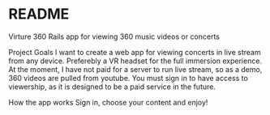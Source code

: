 # README

Virture 360
Rails app for viewing 360 music videos or concerts

Project Goals
I want to create a web app for viewing concerts in live stream from any device. Preferebly a VR headset for the full immersion experience. At the moment, I have not paid for a server to run live stream, so as a demo, 360 videos are pulled from youtube. You must sign in to have access to viewership, as it is designed to be a paid service in the future.

How the app works
Sign in, choose your content and enjoy!
